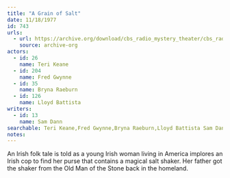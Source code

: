 ```yaml
---
title: "A Grain of Salt"
date: 11/18/1977
id: 743
urls: 
  - url: https://archive.org/download/cbs_radio_mystery_theater/cbs_radio_mystery_theater-0701-0750.zip/cbs_radio_mystery_theater-0701-0750%2Fcbsrmt_0743_a_grain_of_salt.mp3
    source: archive-org
actors:  
  - id: 26
    name: Teri Keane  
  - id: 204
    name: Fred Gwynne  
  - id: 35
    name: Bryna Raeburn  
  - id: 126
    name: Lloyd Battista
writers:  
  - id: 13
    name: Sam Dann
searchable: Teri Keane,Fred Gwynne,Bryna Raeburn,Lloyd Battista Sam Dann
notes:  
---
```

An Irish folk tale is told as a young Irish woman living in America implores an Irish cop to find her purse that contains a magical salt shaker. Her father got the shaker from the Old Man of the Stone back in the homeland.